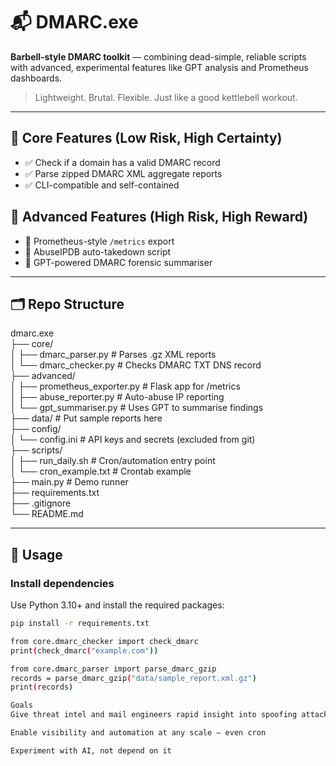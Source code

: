 # 📬 DMARC.exe

**Barbell-style DMARC toolkit** — combining dead-simple, reliable scripts with advanced, experimental features like GPT analysis and Prometheus dashboards.

> Lightweight. Brutal. Flexible. Just like a good kettlebell workout.

---

## 🧱 Core Features (Low Risk, High Certainty)

- ✅ Check if a domain has a valid DMARC record
- ✅ Parse zipped DMARC XML aggregate reports
- ✅ CLI-compatible and self-contained

## 🚀 Advanced Features (High Risk, High Reward)

- 🚀 Prometheus-style `/metrics` export
- 🚀 AbuseIPDB auto-takedown script
- 🚀 GPT-powered DMARC forensic summariser

---

## 🗂 Repo Structure

dmarc.exe  
├── core/  
│ ├── dmarc_parser.py # Parses .gz XML reports  
│ └── dmarc_checker.py # Checks DMARC TXT DNS record  
├── advanced/  
│ ├── prometheus_exporter.py # Flask app for /metrics  
│ ├── abuse_reporter.py # Auto-abuse IP reporting  
│ └── gpt_summariser.py # Uses GPT to summarise findings  
├── data/ # Put sample reports here  
├── config/  
│ └── config.ini # API keys and secrets (excluded from git)  
├── scripts/  
│ ├── run_daily.sh # Cron/automation entry point  
│ └── cron_example.txt # Crontab example  
├── main.py # Demo runner  
├── requirements.txt  
├── .gitignore  
└── README.md  

---

## 🧪 Usage

### Install dependencies

Use Python 3.10+ and install the required packages:

```bash
pip install -r requirements.txt

from core.dmarc_checker import check_dmarc
print(check_dmarc("example.com"))

from core.dmarc_parser import parse_dmarc_gzip
records = parse_dmarc_gzip("data/sample_report.xml.gz")
print(records)

Goals
Give threat intel and mail engineers rapid insight into spoofing attacks

Enable visibility and automation at any scale — even cron

Experiment with AI, not depend on it
